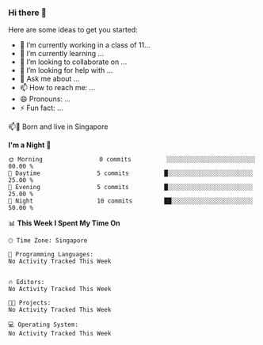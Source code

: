 ### Hi there 👋

Here are some ideas to get you started:

- 🔭 I’m currently working in a class of 11...
- 🌱 I’m currently learning ...
- 👯 I’m looking to collaborate on ...
- 🤔 I’m looking for help with ...
- 💬 Ask me about ...
- 📫 How to reach me: ...
- 😄 Pronouns: ...
- ⚡ Fun fact: ...

<p> 
📫📌  Born and live in Singapore 
</p>


**I'm a Night 🦉** 

```text
🌞 Morning                0 commits          ░░░░░░░░░░░░░░░░░░░░░░░░░   00.00 % 
🌆 Daytime                5 commits          █░░░░░░░░░░░░░░░░░░░░░░░░   25.00 % 
🌃 Evening                5 commits          █░░░░░░░░░░░░░░░░░░░░░░░░   25.00 % 
🌙 Night                  10 commits         ██░░░░░░░░░░░░░░░░░░░░░░░   50.00 % 
```

📊 **This Week I Spent My Time On** 

```text
🕑︎ Time Zone: Singapore

💬 Programming Languages: 
No Activity Tracked This Week


🔥 Editors: 
No Activity Tracked This Week

🐱‍💻 Projects: 
No Activity Tracked This Week

💻 Operating System: 
No Activity Tracked This Week
```


